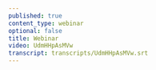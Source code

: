 ```yaml
---
published: true
content_type: webinar
optional: false
title: Webinar
video: UdmHHpAsMVw
transcript: transcripts/UdmHHpAsMVw.srt
---
```

